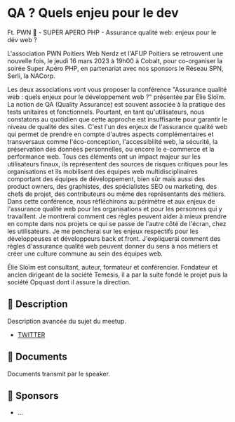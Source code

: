 # QA ? Quels enjeu pour le dev

Ft. PWN 🤩 - SUPER APERO PHP - Assurance qualité web: enjeux pour le dév web ?

L'association PWN Poitiers Web Nerdz et l'AFUP Poitiers se retrouvent une nouvelle fois, le jeudi 16 mars 2023 à 19h00 à Cobalt, pour co-organiser la soirée Super Apéro PHP, en partenariat avec nos sponsors le Réseau SPN, Serli, la NACorp.

Les deux associations vont vous proposer la conférence "Assurance qualité web : quels enjeux pour le développement web ?" présentée par Élie Sloïm. La notion de QA (Quality Assurance) est souvent associée à la pratique des tests unitaires et fonctionnels. Pourtant, en tant qu'utilisateurs, nous constatons au quotidien que cette approche est insuffisante pour garantir le niveau de qualité des sites. C'est l'un des enjeux de l'assurance qualité web qui permet de prendre en compte d'autres aspects complémentaires et transversaux comme l'éco-conception, l'accessibilité web, la sécurité, la préservation des données personnelles, ou encore le e-commerce et la performance web. Tous ces éléments ont un impact majeur sur les utilisateurs finaux, ils représentent des sources de risques critiques pour les organisations et ils mobilisent des équipes web multidisciplinaires comportant des équipes de développement, bien sûr mais aussi des product owners, des graphistes, des spécialistes SEO ou marketing, des chefs de projet, des contributeurs ou même des représentants des métiers. Dans cette conférence, nous réfléchirons au périmètre et aux enjeux de l'assurance qualité web pour les organisations et pour les personnes qui y travaillent. Je montrerai comment ces règles peuvent aider à mieux prendre en compte dans nos projets ce qui se passe de l'autre côté de l'écran, chez les utilisateurs. Je me pencherai sur les enjeux respectifs pour les développeuses et développeurs back et front. J'expliquerai comment des règles d'assurance qualité web peuvent donner du sens à nos métiers et créer une culture commune au sein des équipes web.

Élie Sloïm est consultant, auteur, formateur et conférencier. Fondateur et ancien dirigeant de la société Temesis, il a par la suite fondé le projet puis la société Opquast dont il assure la direction.

## 📜 Description

Description avancée du sujet du meetup.

- [TWITTER](https://twitter.com/speaker_username)

## 📂 Documents

Documents transmit par le speaker.

## 💖 Sponsors

- ...
